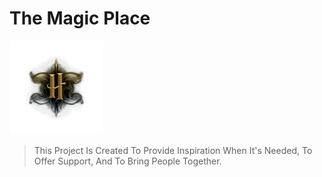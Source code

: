 # The Magic Place
<img src="client/src/assets/logo-icon.png" alt='Project Logo' height='150'>

> This Project Is Created To Provide Inspiration When It's Needed, To Offer Support, And To Bring People Together.
